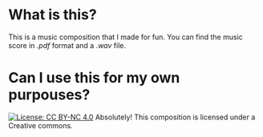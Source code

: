 
# What is this?

This is a music composition that I made for fun. You can find the music score in *.pdf* format and a *.wav* file.

# Can I use this for my own purpouses?

[![License: CC BY-NC 4.0](https://img.shields.io/badge/License-CC%20BY--NC%204.0-lightgrey.svg)](https://creativecommons.org/licenses/by-nc/4.0/)
Absolutely! This composition is licensed under a Creative commons.